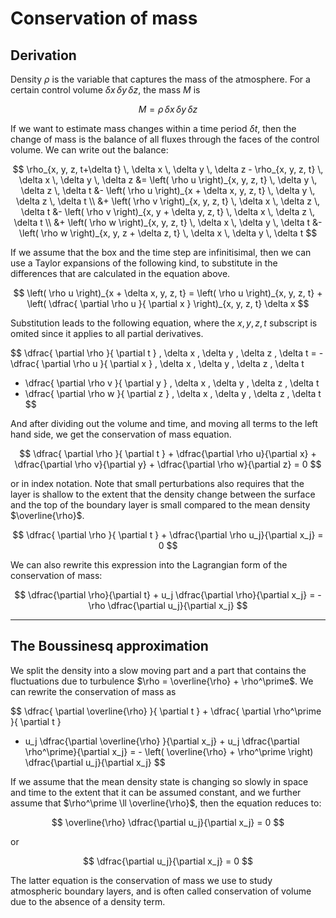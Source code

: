 # Conservation of mass


## Derivation
Density $\rho$ is the variable that captures the mass of the atmosphere.
For a certain control volume $\delta x\, \delta y\, \delta z$, the mass $M$ is

$$
M = \rho \, \delta x \, \delta y \, \delta z
$$

If we want to estimate mass changes within a time period $\delta t$, then the change of mass is the balance of all fluxes through the faces of the control volume.
We can write out the balance:

$$
\rho_{x, y, z, t+\delta t} \, \delta x \, \delta y \, \delta z - \rho_{x, y, z, t} \, \delta x \, \delta y \, \delta z
&= \left( \rho u \right)_{x, y, z, t} \, \delta y \, \delta z \, \delta t &- \left( \rho u \right)_{x + \delta x, y, z, t} \, \delta y \, \delta z \, \delta t \\
&+ \left( \rho v \right)_{x, y, z, t} \, \delta x \, \delta z \, \delta t &- \left( \rho v \right)_{x, y + \delta y, z, t} \, \delta x \, \delta z \, \delta t \\
&+ \left( \rho w \right)_{x, y, z, t} \, \delta x \, \delta y \, \delta t &- \left( \rho w \right)_{x, y, z + \delta z, t} \, \delta x \, \delta y \, \delta t
$$

If we assume that the box and the time step are infinitisimal, then we can use a Taylor expansions of the following kind, to substitute in the differences that are calculated in the equation above.

$$
\left( \rho u \right)_{x + \delta x, y, z, t} = \left( \rho u \right)_{x, y, z, t} + \left( \dfrac{ \partial \rho u }{ \partial x } \right)_{x, y, z, t} \delta x
$$

Substitution leads to the following equation, where the $x, y, z, t$ subscript is omited since it applies to all partial derivatives.

$$
\dfrac{ \partial \rho }{ \partial t } \, \delta x \, \delta y \, \delta z \, \delta t
= - \dfrac{ \partial \rho u }{ \partial x } \, \delta x \, \delta y \, \delta z \, \delta t
  - \dfrac{ \partial \rho v }{ \partial y } \, \delta x \, \delta y \, \delta z \, \delta t
  - \dfrac{ \partial \rho w }{ \partial z } \, \delta x \, \delta y \, \delta z \, \delta t
$$

And after dividing out the volume and time, and moving all terms to the left hand side, we get the conservation of mass equation.

$$
\dfrac{ \partial \rho }{ \partial t } + \dfrac{\partial \rho u}{\partial x} + \dfrac{\partial \rho v}{\partial y} + \dfrac{\partial \rho w}{\partial z} = 0
$$

or in index notation. Note that small perturbations also requires that the layer is shallow to the extent that the density change between the surface and the top of the boundary layer is small compared to the mean density $\overline{\rho}$.


$$
\dfrac{ \partial \rho }{ \partial t } + \dfrac{\partial \rho u_j}{\partial x_j} = 0
$$

We can also rewrite this expression into the Lagrangian form of the conservation of mass:

$$
\dfrac{\partial \rho}{\partial t} + u_j \dfrac{\partial \rho}{\partial x_j} = - \rho \dfrac{\partial u_j}{\partial x_j}
$$

---

## The Boussinesq approximation
We split the density into a slow moving part and a part that contains the fluctuations due to turbulence $\rho = \overline{\rho} + \rho^\prime$.
We can rewrite the conservation of mass as

$$
\dfrac{ \partial \overline{\rho} }{ \partial t } + \dfrac{ \partial \rho^\prime }{ \partial t } 
+ u_j \dfrac{\partial \overline{\rho} }{\partial x_j} + u_j \dfrac{\partial \rho^\prime}{\partial x_j}
= - \left( \overline{\rho} + \rho^\prime \right) \dfrac{\partial u_j}{\partial x_j}
$$

If we assume that the mean density state is changing so slowly in space and time to the extent that it can be assumed constant, and we further assume that $\rho^\prime \ll \overline{\rho}$, then the equation reduces to:

$$
\overline{\rho} \dfrac{\partial u_j}{\partial x_j} = 0
$$

or

$$
\dfrac{\partial u_j}{\partial x_j} = 0
$$

The latter equation is the conservation of mass we use to study atmospheric boundary layers, and is often called conservation of volume due to the absence of a density term.
